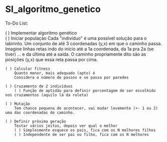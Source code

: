 # SI_algoritmo_genetico

To-Do List:

( ) Implementar algoritmo genético <br>
	( ) Iniciar população
		Cada "indivíduo" é uma possível solução para o labirinto.
		Um conjunto de até 3 coordenadas (y,x) em que o caminho passa.
		Imagine linhas retas indo do início até a 1a coordenada, da 1a pra 2a (se tiver) ... e da última até a saída. O caminho propriamente dito são as posições (y,x) que essa reta passa por cima.

	( ) Calcular fitness
		Quanto menor, mais adequado (apto) é
		Considera o número de passos e se passa por paredes
		
	( ) Cruzamento de 2 indivíduos
		( ) Função de aptidão para definir porcentagem de ser escolhido nos cruzamentos (aquilo lá da roleta)
		
	( ) Mutação
		Tem chance pequena de acontecer, vai mudar levemente (+- 1 ou 2) uma das coordenadas do caminho.
		
	( ) Definir próxima geração
		Testar vários jeitos, depois ver qual o melhor
		( ) Simplesmente esquece os pais, fica com os N melhores filhos
		( ) Independente de ser pai ou filho, fica com os N melhores
